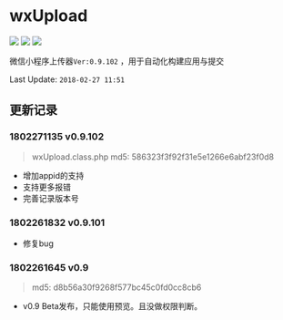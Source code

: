 # wxUpload


![][php]  ![][1] ![][2] 

微信小程序上传器`Ver:0.9.102` ，用于自动化构建应用与提交 

Last Update: `2018-02-27 11:51 `





## 更新记录
### 1802271135 v0.9.102
>wxUpload.class.php
>md5: 586323f3f92f31e5e1266e6abf23f0d8

- 增加appid的支持  
- 支持更多报错
- 完善记录版本号

### 1802261832 v0.9.101  
- 修复bug

### 1802261645 v0.9
>md5: d8b56a30f9268f577bc45c0fd0cc8cb6  

- v0.9 Beta发布，只能使用预览。且没做权限判断。


[1]:https://img.shields.io/travis/rust-lang/rust.svg
[php]:https://img.shields.io/packagist/php-v/symfony/symfony.svg?style=flat-square
[2]:https://img.shields.io/redmine/plugin/stars/redmine_xlsx_format_issue_exporter.svg
